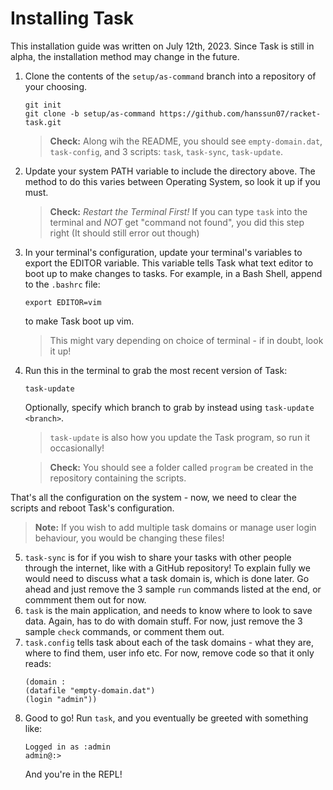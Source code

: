 # Installing Task

This installation guide was written on July 12th, 2023. Since Task is still in alpha, the installation method may change in the future.

1. Clone the contents of the `setup/as-command` branch into a repository of your choosing.  
    ```
    git init
    git clone -b setup/as-command https://github.com/hanssun07/racket-task.git
    ``` 
    > **Check:** Along wih the README, you should see `empty-domain.dat`, `task-config`, and 3 scripts: `task`, `task-sync`, `task-update`.
2. Update your system PATH variable to include the directory above. The method to do this varies between Operating System, so look it up if you must.
    > **Check:** *Restart the Terminal First!* If you can type `task` into the terminal and *NOT* get "command not found", you did this step right (It should still error out though)
3. In your terminal's configuration, update your terminal's variables to export the EDITOR variable. This variable tells Task what text editor to boot up to make changes to tasks. For example, in a Bash Shell, append to the `.bashrc` file:
    ```
    export EDITOR=vim
    ```
    to make Task boot up vim.
    > This might vary depending on choice of terminal - if in doubt, look it up!
4. Run this in the terminal to grab the most recent version of Task:
    ```
    task-update
    ```
    Optionally, specify which branch to grab by instead using `task-update <branch>`. 
    > `task-update` is also how you update the Task program, so run it occasionally! 

    > **Check:** You should see a folder called `program` be created in the repository containing the scripts.

That's all the configuration on the system - now, we need to clear the scripts and reboot Task's configuration.
> **Note:** If you wish to add multiple task domains or manage user login behaviour, you would be changing these files! 

5. `task-sync` is for if you wish to share your tasks with other people through the internet, like with a GitHub repository! To explain fully we would need to discuss what a task domain is, which is done later.
    Go ahead and just remove the 3 sample `run` commands listed at the end, or commment them out for now.
6. `task` is the main application, and needs to know where to look to save data. Again, has to do with domain stuff. 
    For now, just remove the 3 sample `check` commands, or comment them out.
7. `task.config` tells task about each of the task domains - what they are, where to find them, user info etc.
    For now, remove code so that it only reads:
    ```
    (domain :
    (datafile "empty-domain.dat")
    (login "admin"))
    ```
8. Good to go! Run `task`, and you eventually be greeted with something like:
    ```
    Logged in as :admin
    admin@:>
    ```
   And you're in the REPL!